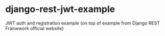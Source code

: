 # django-rest-jwt-example
JWT auth and registration example (on top of example from Django REST Framework official website)

